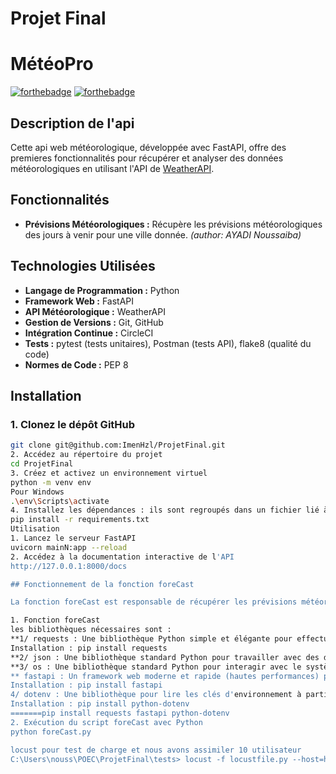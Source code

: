 # Projet Final
# MétéoPro

[![forthebadge](http://forthebadge.com/images/badges/built-with-love.svg)](http://forthebadge.com)  [![forthebadge](http://forthebadge.com/images/badges/powered-by-electricity.svg)](http://forthebadge.com)

## Description de l'api
Cette api web météorologique, développée avec FastAPI, offre des premieres fonctionnalités pour récupérer et analyser des données météorologiques en utilisant l'API de [WeatherAPI](https://www.weatherapi.com/).
## Fonctionnalités
* **Prévisions Météorologiques :** Récupère les prévisions météorologiques des jours à venir pour une ville donnée. *(author: AYADI Noussaiba)*

## Technologies Utilisées
- **Langage de Programmation :** Python
- **Framework Web :** FastAPI
- **API Météorologique :** WeatherAPI
- **Gestion de Versions :** Git, GitHub
- **Intégration Continue :** CircleCI
- **Tests :** pytest (tests unitaires), Postman (tests API), flake8 (qualité du code)
- **Normes de Code :** PEP 8

## Installation

### 1. Clonez le dépôt GitHub
```bash
git clone git@github.com:ImenHzl/ProjetFinal.git
2. Accédez au répertoire du projet
cd ProjetFinal
3. Créez et activez un environnement virtuel
python -m venv env
Pour Windows
.\env\Scripts\activate
4. Installez les dépendances : ils sont regroupés dans un fichier lié à la racine 
pip install -r requirements.txt
Utilisation
1. Lancez le serveur FastAPI
uvicorn mainN:app --reload
2. Accédez à la documentation interactive de l'API
http://127.0.0.1:8000/docs

## Fonctionnement de la fonction foreCast

La fonction foreCast est responsable de récupérer les prévisions météorologiques pour une ville donnée. Elle interagit avec l'API de WeatherAPI pour obtenir les données nécessaires.

1. Fonction foreCast
les bibliothèques nécessaires sont :
**1/ requests : Une bibliothèque Python simple et élégante pour effectuer des requêtes HTTP.
Installation : pip install requests
**2/ json : Une bibliothèque standard Python pour travailler avec des données JSON, elle fait partie de la bibliothèque standard Python.
**3/ os : Une bibliothèque standard Python pour interagir avec le système d'exploitation, elle fait partie de la bibliothèque standard Python.
** fastapi : Un framework web moderne et rapide (hautes performances) pour construire des APIs avec Python 3.7+ basé sur les annotations de type standard Python.
Installation : pip install fastapi
4/ dotenv : Une bibliothèque pour lire les clés d'environnement à partir d'un fichier .env.
Installation : pip install python-dotenv
=======pip install requests fastapi python-dotenv
2. Exécution du script foreCast avec Python
python foreCast.py

locust pour test de charge et nous avons assimiler 10 utilisateur
C:\Users\nouss\POEC\ProjetFinal\tests> locust -f locustfile.py --host=http://127.0.0.1:8000
